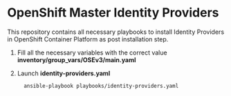 # OpenShift Master Identity Providers


This repository contains all necessary playbooks to install Identity Providers in OpenShift Container Platform as post installation step.


1. Fill all the necessary variables with the correct value **inventory/group_vars/OSEv3/main.yaml**

2. Launch **identity-providers.yaml**
   
   ```
     ansible-playbook playbooks/identity-providers.yaml
   ```
